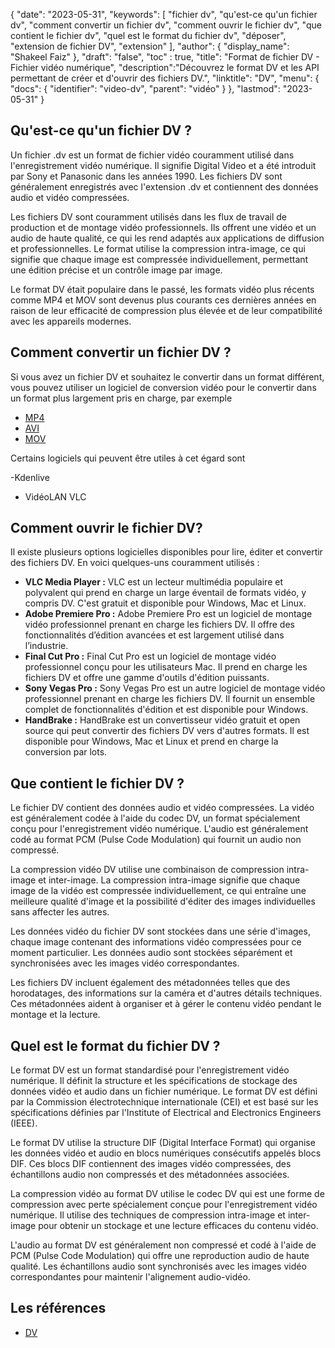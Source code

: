 {
"date": "2023-05-31",
  "keywords": [
"fichier dv",
"qu'est-ce qu'un fichier dv",
"comment convertir un fichier dv",
"comment ouvrir le fichier dv",
"que contient le fichier dv",
"quel est le format du fichier dv",
"déposer",
"extension de fichier DV",
"extension"
],
  "author": {
"display_name": "Shakeel Faiz"
},
"draft": "false",
"toc" : true,
"title": "Format de fichier DV - Fichier vidéo numérique",
  "description":"Découvrez le format DV et les API permettant de créer et d'ouvrir des fichiers DV.",
"linktitle": "DV",
  "menu": {
    "docs": {
      "identifier": "video-dv",
"parent": "vidéo"
}
},
"lastmod": "2023-05-31"
}

## Qu'est-ce qu'un fichier DV ?

Un fichier .dv est un format de fichier vidéo couramment utilisé dans l'enregistrement vidéo numérique. Il signifie Digital Video et a été introduit par Sony et Panasonic dans les années 1990. Les fichiers DV sont généralement enregistrés avec l'extension .dv et contiennent des données audio et vidéo compressées.

Les fichiers DV sont couramment utilisés dans les flux de travail de production et de montage vidéo professionnels. Ils offrent une vidéo et un audio de haute qualité, ce qui les rend adaptés aux applications de diffusion et professionnelles. Le format utilise la compression intra-image, ce qui signifie que chaque image est compressée individuellement, permettant une édition précise et un contrôle image par image.

Le format DV était populaire dans le passé, les formats vidéo plus récents comme MP4 et MOV sont devenus plus courants ces dernières années en raison de leur efficacité de compression plus élevée et de leur compatibilité avec les appareils modernes.

## Comment convertir un fichier DV ?

Si vous avez un fichier DV et souhaitez le convertir dans un format différent, vous pouvez utiliser un logiciel de conversion vidéo pour le convertir dans un format plus largement pris en charge, par exemple

- [MP4](/fr/vidéo/mp4/)
- [AVI](/fr/vidéo/avi/)
- [MOV](/fr/vidéo/mov/)

Certains logiciels qui peuvent être utiles à cet égard sont

-Kdenlive
- VidéoLAN VLC

## Comment ouvrir le fichier DV?

Il existe plusieurs options logicielles disponibles pour lire, éditer et convertir des fichiers DV. En voici quelques-uns couramment utilisés :

- **VLC Media Player :** VLC est un lecteur multimédia populaire et polyvalent qui prend en charge un large éventail de formats vidéo, y compris DV. C'est gratuit et disponible pour Windows, Mac et Linux.
- **Adobe Premiere Pro :** Adobe Premiere Pro est un logiciel de montage vidéo professionnel prenant en charge les fichiers DV. Il offre des fonctionnalités d’édition avancées et est largement utilisé dans l’industrie.
- **Final Cut Pro :** Final Cut Pro est un logiciel de montage vidéo professionnel conçu pour les utilisateurs Mac. Il prend en charge les fichiers DV et offre une gamme d'outils d'édition puissants.
- **Sony Vegas Pro :** Sony Vegas Pro est un autre logiciel de montage vidéo professionnel prenant en charge les fichiers DV. Il fournit un ensemble complet de fonctionnalités d'édition et est disponible pour Windows.
- **HandBrake :** HandBrake est un convertisseur vidéo gratuit et open source qui peut convertir des fichiers DV vers d'autres formats. Il est disponible pour Windows, Mac et Linux et prend en charge la conversion par lots.

## Que contient le fichier DV ?

Le fichier DV contient des données audio et vidéo compressées. La vidéo est généralement codée à l'aide du codec DV, un format spécialement conçu pour l'enregistrement vidéo numérique. L'audio est généralement codé au format PCM (Pulse Code Modulation) qui fournit un audio non compressé.

La compression vidéo DV utilise une combinaison de compression intra-image et inter-image. La compression intra-image signifie que chaque image de la vidéo est compressée individuellement, ce qui entraîne une meilleure qualité d'image et la possibilité d'éditer des images individuelles sans affecter les autres.

Les données vidéo du fichier DV sont stockées dans une série d'images, chaque image contenant des informations vidéo compressées pour ce moment particulier. Les données audio sont stockées séparément et synchronisées avec les images vidéo correspondantes.

Les fichiers DV incluent également des métadonnées telles que des horodatages, des informations sur la caméra et d'autres détails techniques. Ces métadonnées aident à organiser et à gérer le contenu vidéo pendant le montage et la lecture.

## Quel est le format du fichier DV ?

Le format DV est un format standardisé pour l'enregistrement vidéo numérique. Il définit la structure et les spécifications de stockage des données vidéo et audio dans un fichier numérique. Le format DV est défini par la Commission électrotechnique internationale (CEI) et est basé sur les spécifications définies par l'Institute of Electrical and Electronics Engineers (IEEE).

Le format DV utilise la structure DIF (Digital Interface Format) qui organise les données vidéo et audio en blocs numériques consécutifs appelés blocs DIF. Ces blocs DIF contiennent des images vidéo compressées, des échantillons audio non compressés et des métadonnées associées.

La compression vidéo au format DV utilise le codec DV qui est une forme de compression avec perte spécialement conçue pour l'enregistrement vidéo numérique. Il utilise des techniques de compression intra-image et inter-image pour obtenir un stockage et une lecture efficaces du contenu vidéo.

L'audio au format DV est généralement non compressé et codé à l'aide de PCM (Pulse Code Modulation) qui offre une reproduction audio de haute qualité. Les échantillons audio sont synchronisés avec les images vidéo correspondantes pour maintenir l'alignement audio-vidéo.

## Les références
* [DV](https://en.wikipedia.org/wiki/DV)

